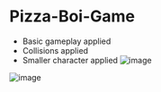 # Pizza-Boi-Game

* Basic gameplay applied
* Collisions applied
* Smaller character applied
![image](https://github.com/Koren-Ben-Ezra/Pizza-Boi-Game/assets/109624775/d50a806d-f7f4-4905-ad43-cafbfa6852a1)

![image](https://github.com/Koren-Ben-Ezra/Pizza-Boi-Game/assets/109624775/0f08ed35-f040-4cf6-93e7-a4dee131322d)

